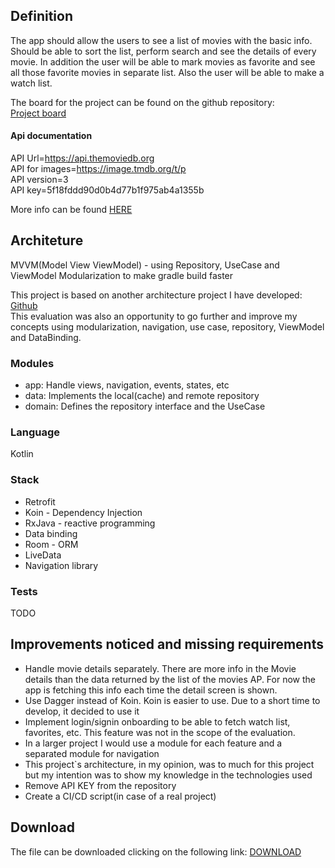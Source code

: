 ## Definition
The app should allow the users to see a list of movies with the basic info. Should be able to
sort the list, perform search and see the details of every movie. In addition the user will be
able to mark movies as favorite and see all those favorite movies in separate list. Also the
user will be able to make a watch list.

The board for the project can be found on the github repository:  
[Project board](https://github.com/maiconhellmann/bluecoding-evaluation-imdb/projects/1)

#### Api documentation
API Url=https://api.themoviedb.org  
API for images=https://image.tmdb.org/t/p  
API version=3  
API key=5f18fddd90d0b4d77b1f975ab4a1355b  

More info can be found [HERE](https://developers.themoviedb.org/3/)
 
## Architeture
MVVM(Model View ViewModel) - using Repository, UseCase and ViewModel
Modularization to make gradle build faster

This project is based on another architecture  project I have developed:  [Github](https://github.com/maiconhellmann/hellmann-architecture)  
This evaluation was also an opportunity to go further and improve my concepts using modularization, navigation, use case, repository, ViewModel and DataBinding.

### Modules
* app: Handle views, navigation, events, states, etc
* data: Implements the local(cache) and remote repository
* domain: Defines the repository interface and the UseCase

### Language
Kotlin

### Stack
* Retrofit
* Koin - Dependency Injection
* RxJava - reactive programming
* Data binding
* Room - ORM
* LiveData 
* Navigation library

### Tests
TODO

## Improvements noticed and missing requirements
* Handle movie details separately. There are more info in the Movie details than the data returned by the list of the movies AP. For now the app is fetching this info each time the detail screen is shown.
* Use Dagger instead of Koin. Koin is easier to use. Due to a short time to develop, it decided to use it
* Implement login/signin onboarding to be able to fetch watch list, favorites, etc. This feature was not in the scope of the evaluation.
* In a larger project I would use a module for each feature and a separated module for navigation
* This project`s architecture, in my opinion, was to much for this project but my intention was to show my knowledge in the technologies used
* Remove API KEY from the repository
* Create a CI/CD script(in case of a real project)


## Download
The file can be downloaded clicking on the following link:
[DOWNLOAD](http://www.google.com)